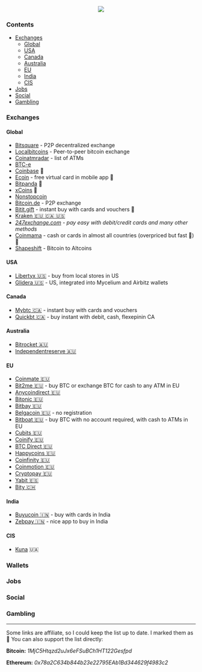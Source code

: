 <p align="center">
  <img src="http://www.userlogos.org/files/logos/Deva/blockchain1.png" />
</p>


### Contents

- [Exchanges](#exchanges)
  * [Global](#global)
  * [USA](#usa)
  * [Canada](#canada)
  * [Australia](#australia)
  * [EU](#eu)
  * [India](#india)
  * [CIS](#cis)
- [Jobs](#jobs)
- [Social](#social)
- [Gambling](#gambling)

### Exchanges

#### Global

- [Bitsquare](https://bitsquare.io) - P2P decentralized exchange
- [Localbitcoins](https://localbitcoins.com/) - Peer-to-peer bitcoin exchange
- [Coinatmradar](https://coinatmradar.com) - list of ATMs
- [BTC-e](https://btc-e.com)
- [Coinbase](https://www.coinbase.com/join/5212202cee56a72fbe000061) 🍭
- [Ecoin](https://www.e-coin.io/?ref=bb5f6a0f682f485ca396da4a002c6777) - free virtual card in mobile app 🍭
- [Bitpanda](https://www.bitpanda.com/?ref=7384335410044472714) 🍭
- [xCoins](https://xcoins.io/?r=a6e773) 🍭
- [Nonstopcoin](http://nonstopcoin.com/)
- [Bitcoin.de](https://www.bitcoin.de) - P2P exchange
- [Bitit.gift](http://bitit.gift/?referral=WHIKUUSA) - instant buy with cards and vouchers 🍭
- [Kraken 🇪🇺 🇨🇦 🇺🇸](https://www.kraken.com)
- *[247exchange.com](https://www.247exchange.com) - pay easy with debit/credit cards and many other methods*
- [Coinmama](https://www.Coinmama.com/?ref=imbaniac.) - cash or cards in almost all countries (overpriced but fast 💸) 🍭
- [Shapeshift](https://shapeshift.io) - Bitcoin to Altcoins

#### USA

- [Libertyx 🇺🇸](https://libertyx.com) - buy from local stores in US
- [Glidera 🇺🇸](https://www.glidera.io) - US, integrated into Mycelium and Airbitz wallets

#### Canada

- [Mybtc 🇨🇦](https://mybtc.ca/) - instant buy with cards and vouchers
- [Quickbt 🇨🇦](https://quickbt.com/) - buy instant with debit, cash, flexepinin CA

#### Australia

- [Bitrocket 🇦🇺](http://www.bitrocket.co/)
- [Independentreserve 🇦🇺](https://www.independentreserve.com/)

#### EU

- [Coinmate 🇪🇺](https://coinmate.io)
- [Bit2me 🇪🇺](https://bit2me.com/) - buy BTC or exchange BTC for cash to any ATM in EU
- [Anycoindirect 🇪🇺](https://anycoindirect.eu/)
- [Bitonic 🇪🇺](https://bitonic.nl)
- [Bitbay 🇪🇺](https://bitbay.net/)
- [Belgacoin 🇪🇺](https://www.belgacoin.com) - no registration
- [Bitboat 🇪🇺](https://www.bitboat.net/) - buy BTC with no account required, with cash to ATMs in EU
- [Cubits 🇪🇺](https://cubits.com/)
- [Coinify 🇪🇺](https://www.coinify.com/)
- [BTC Direct 🇪🇺](https://btcdirect.eu)
- [Happycoins 🇪🇺](https://www.happycoins.com)
- [Coinfinity 🇪🇺](https://coinfinity.co/)
- [Coinmotion 🇪🇺](https://coinmotion.com/)
- [Cryptopay 🇪🇺](https://cryptopay.me/)
- [Yabit 🇪🇸](https://yabit.com.ve/)
- [Bity 🇨🇭 ](https://bity.com/)

#### India

- [Buyucoin 🇮🇳](http://www.buyucoin.com/) - buy with cards in India
- [Zebpay 🇮🇳](https://www.zebpay.com/) - nice app to buy in India

#### CIS

- [Kuna](https://kuna.io/) 🇺🇦

### Wallets

### Jobs

### Social

### Gambling

---
Some links are affiliate, so I could keep the list up to date. I marked them as 🍭
You can also support the list directly:

**Bitcoin:** *1MjC5Htqzd2uJx6eFSuBCh1HT122Gesfpd*

**Ethereum:** *0x78a2C634b844b23e22795EAb1Bd344629f4983c2*




























































































































































































































































































































